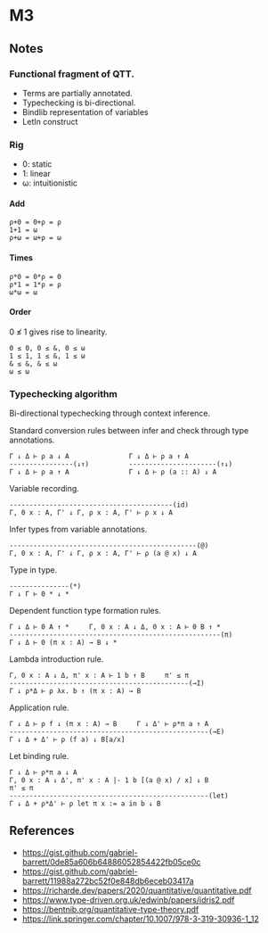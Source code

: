 # M3

## Notes

### Functional fragment of QTT. 

* Terms are partially annotated. 
* Typechecking is bi-directional.
* Bindlib representation of variables
* LetIn construct

### Rig

* 0: static
* 1: linear
* ω: intuitionistic

#### Add
```
ρ+0 = 0+ρ = ρ
1+1 = ω
ρ+ω = ω+ρ = ω
```

#### Times
```
ρ*0 = 0*ρ = 0
ρ*1 = 1*ρ = ρ
ω*ω = ω
```

#### Order
0 ≰ 1 gives rise to linearity.
```
0 ≤ 0, 0 ≤ &, 0 ≤ ω
1 ≤ 1, 1 ≤ &, 1 ≤ ω 
& ≤ &, & ≤ ω
ω ≤ ω
```


### Typechecking algorithm
Bi-directional typechecking through context inference.

Standard conversion rules between infer and check through type
annotations.
```
Γ ↓ Δ ⊢ ρ a ↓ A               Γ ↓ Δ ⊢ ρ a ↑ A
----------------(↓↑)          ----------------------(↑↓)
Γ ↓ Δ ⊢ ρ a ↑ A               Γ ↓ Δ ⊢ ρ (a :: A) ↓ A
```

Variable recording.
```
-----------------------------------------(id)
Γ, 0 x : A, Γ' ↓ Γ, ρ x : A, Γ' ⊢ ρ x ↓ A
```

Infer types from variable annotations.
```
-----------------------------------------------(@)
Γ, 0 x : A, Γ' ↓ Γ, ρ x : A, Γ' ⊢ ρ (a @ x) ↓ A
```

Type in type.
```
---------------(*)
Γ ↓ Γ ⊢ 0 * ↓ *
```

Dependent function type formation rules.
```
Γ ↓ Δ ⊢ 0 A ↑ *     Γ, 0 x : A ↓ Δ, 0 x : A ⊢ 0 B ↑ *
-----------------------------------------------------(π)
Γ ↓ Δ ⊢ 0 (π x : A) → B ↓ *
```

Lambda introduction rule.
```
Γ, 0 x : A ↓ Δ, π' x : A ⊢ 1 b ↑ B     π' ≤ π
---------------------------------------------(→I)
Γ ↓ ρ*Δ ⊢ ρ λx. b ↑ (π x : A) → B
```

Application rule.
```
Γ ↓ Δ ⊢ ρ f ↓ (π x : A) → B     Γ ↓ Δ' ⊢ ρ*π a ↑ A
--------------------------------------------------(→E)
Γ ↓ Δ + Δ' ⊢ ρ (f a) ↓ B[a/x]
```

Let binding rule.
```
Γ ↓ Δ ⊢ ρ*π a ↓ A     
Γ, 0 x : A ↓ Δ', π' x : A |- 1 b [(a @ x) / x] ↓ B
π' ≤ π
--------------------------------------------------(let)
Γ ↓ Δ + ρ*Δ' ⊢ ρ let π x := a in b ↓ B
```

## References
* https://gist.github.com/gabriel-barrett/0de85a606b64886052854422fb05ce0c
* https://gist.github.com/gabriel-barrett/11988a272bc52f0e848db6eceb03417a
* https://richarde.dev/papers/2020/quantitative/quantitative.pdf
* https://www.type-driven.org.uk/edwinb/papers/idris2.pdf
* https://bentnib.org/quantitative-type-theory.pdf
* https://link.springer.com/chapter/10.1007/978-3-319-30936-1_12